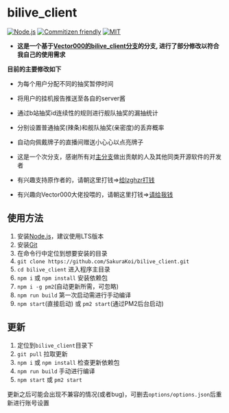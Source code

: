 # bilive_client

[![Node.js](https://img.shields.io/badge/Node.js-v10.0%2B-green.svg)](https://nodejs.org)
[![Commitizen friendly](https://img.shields.io/badge/Commitizen-Friendly-brightgreen.svg)](http://commitizen.github.io/cz-cli/)
[![MIT](https://img.shields.io/badge/License-MIT-blue.svg)](https://github.com/SakuraKoi/bilive_client/blob/master/LICENSE)

* **这是一个基于[Vector000的bilive_client分支](https://github.com/Vector000/bilive_client)的分支, 进行了部分修改以符合我自己的使用需求**

**目前的主要修改如下**
* 为每个用户分配不同的抽奖暂停时间
* 将用户的挂机报告推送至各自的server酱
* 通过b站抽奖id连续性的规则进行舰队抽奖的漏抽统计
* 分别设置普通抽奖(辣条)和舰队抽奖(亲密度)的丢弃概率
* 自动向佩戴牌子的直播间赠送小心心以点亮牌子


* 这是一个次分支，感谢所有对[主分支](https://github.com/lzghzr/bilive_client)做出贡献的人及其他同类开源软件的开发者
* 有兴趣支持原作者的，请朝这里打钱=>[给lzghzr打钱](https://github.com/lzghzr/bilive_client/wiki)
* 有兴趣向Vector000大佬投喂的，请朝这里打钱=>[请给我钱](https://github.com/Vector000/Something_Serious/blob/master/pics/mm_reward_qrcode.png)

## 使用方法

1. 安装[Node.js](https://nodejs.org/)，建议使用LTS版本
2. 安装[Git](https://git-scm.com/downloads)
3. 在命令行中定位到想要安装的目录
4. `git clone https://github.com/SakuraKoi/bilive_client.git`
5. `cd bilive_client` 进入程序主目录
6. `npm i` 或 `npm install` 安装依赖包
7. `npm i -g pm2`(自动更新所需，可忽略)
8. `npm run build` 第一次启动需进行手动编译
9. `npm start`(直接启动) 或 `pm2 start`(通过PM2后台启动)

## 更新

1. 定位到`bilive_client`目录下
2. `git pull` 拉取更新
3. `npm i` 或 `npm install` 检查更新依赖包
4. `npm run build` 手动进行编译
5. `npm start` 或 `pm2 start`

更新之后可能会出现不兼容的情况(或者bug)，可删去`options/options.json`后重新进行账号设置
